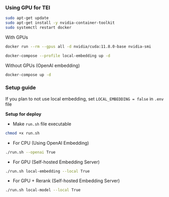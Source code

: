 ### Using GPU for TEI

```bash
sudo apt-get update
sudo apt-get install -y nvidia-container-toolkit
sudo systemctl restart docker
```


With GPUs
```bash
docker run --rm --gpus all -d nvidia/cuda:11.8.0-base nvidia-smi

docker-compose --profile local-embedding up -d
```

Without GPUs (OpenAI embedding)

```bash
docker-compose up -d
```

### Setup guide
If you plan to not use local embedding, set `LOCAL_EMBEDDING = false` in `.env` file

**Setup for deploy**

- Make `run.sh` file executable
```bash
chmod +x run.sh
```

- For CPU (Using OpenAI Embedding)
```bash
./run.sh --openai True
```

- For GPU (Self-hosted Embedding Server)
```bash
./run.sh local-embedding --local True
```

- For GPU + Rerank (Self-hosted Embedding Server)
```bash
./run.sh local-model --local True
```